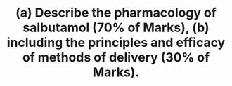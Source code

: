 ---
title: "(a) Describe the pharmacology of salbutamol (70% of Marks), (b) including the principles and efficacy of methods of delivery (30% of Marks)."
entityType: SAQ
exam: PEX
college: CICM
year: 2023
sitting: A
question: 10
passRate: 20
EC_expectedDomains:
- "pharmaceutics"
- "pharmacokinetics"
- "pharmacodynamics"
- "delivery devices"
- "Importance of particle size and drug delivery, patient compliance, the effect of a spacer and systemic effects of different routes of administration."
EC_errorsCommon:
- "The most common reason for not passing this question was providing vague statements without explanation or the specific information required."
- "Whilst some candidates did make reference to this it lacked the detail required to demonstrate that they understood the concepts."
---
